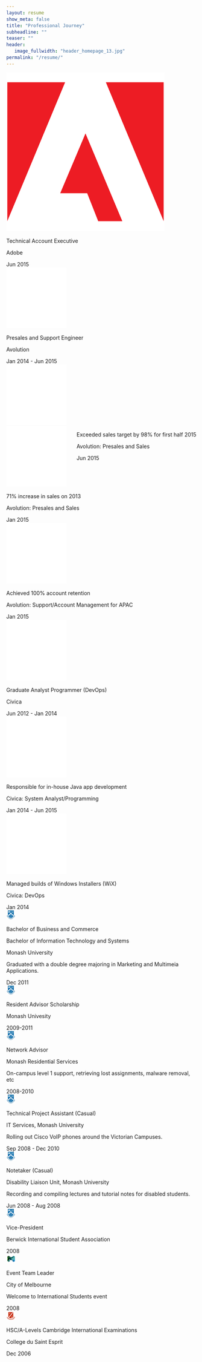 ```yaml
---
layout: resume
show_meta: false
title: "Professional Journey"
subheadline: ""
teaser: ""
header:
   image_fullwidth: "header_homepage_13.jpg"
permalink: "/resume/"
---
```

<div id="linkedinPlugIn">
<script type="IN/MemberProfile" data-id="https://www.linkedin.com/in/garrettchung" data-format="inline" data-related="false"></script>
</div>

<section id="cd-timeline" class="cd-container">
<div class="cd-timeline-block">
	<div class="cd-timeline-img cd-adobe">
		<img src="/assets/img/cd-icon-adobe.svg" alt="adobe">
	</div> <!-- cd-timeline-img -->
	<div class="cd-timeline-content">
		<p><span class="job-title">Technical Account Executive</span></p>
		<p><span class="company">Adobe</span></p>
		<span class="cd-date">Jun 2015</span>
	</div> <!-- cd-timeline-content -->
</div> <!-- cd-timeline-block -->

<div class="cd-timeline-block">
	<div class="cd-timeline-img cd-avolution">
		<img src="/assets/img/cd-icon-avolution.svg" alt="avolution">
	</div> <!-- cd-timeline-img -->
	<div class="cd-timeline-content">
		<p><span class="job-title">Presales and Support Engineer</span></p>
		<p><span class="company">Avolution</span></p>
		<span class="cd-date">Jan 2014 - Jun 2015</span>
	</div> <!-- cd-timeline-content -->
</div> <!-- cd-timeline-block -->

<div id="right-side" class="cd-timeline-block">
	<div class="cd-timeline-img cd-avolution">
		<img src="/assets/img/cd-icon-avolution.svg" alt="avolution">
	</div> <!-- cd-timeline-img -->
	<div class="cd-timeline-content" style="float: right; ">
		<p><span class="job-title">Exceeded sales target by 98% for first half 2015</span></p>
		<p><span class="company">Avolution: Presales and Sales</span></p>
		<span class="cd-date" style="left: auto; right: 122%; text-align: right;">Jun 2015</span>
	</div> <!-- cd-timeline-content -->
</div> <!-- cd-timeline-block -->

<div id="right-side" class="cd-timeline-block">
	<div class="cd-timeline-img cd-avolution">
		<img src="/assets/img/cd-icon-avolution.svg" alt="avolution">
	</div> <!-- cd-timeline-img -->
	<div class="cd-timeline-content">
		<p><span class="job-title">71% increase in sales on 2013</span></p>
		<p><span class="company">Avolution: Presales and Sales</span></p>
		<span class="cd-date">Jan 2015</span>
	</div> <!-- cd-timeline-content -->
</div> <!-- cd-timeline-block -->

<div id="right-side" class="cd-timeline-block">
	<div class="cd-timeline-img cd-avolution">
		<img src="/assets/img/cd-icon-avolution.svg" alt="avolution">
	</div> <!-- cd-timeline-img -->
	<div class="cd-timeline-content">
		<p><span class="job-title">Achieved 100% account retention</span></p>
		<p><span class="company">Avolution: Support/Account Management for APAC</span></p>
		<span class="cd-date">Jan 2015</span>
	</div> <!-- cd-timeline-content -->
</div> <!-- cd-timeline-block -->

<div class="cd-timeline-block">
	<div class="cd-timeline-img cd-civica">
		<img src="/assets/img/cd-icon-civica.svg" alt="civica">
	</div> <!-- cd-timeline-img -->
	<div class="cd-timeline-content">
		<p><span class="job-title">Graduate Analyst Programmer (DevOps)</span></p>
		<p><span class="company">Civica</span></p>
		<span class="cd-date">Jun 2012 - Jan 2014</span>
	</div> <!-- cd-timeline-content -->
</div> <!-- cd-timeline-block -->

<div id="right-side" class="cd-timeline-block">
	<div class="cd-timeline-img cd-civica">
		<img src="/assets/img/cd-icon-civica.svg" alt="civica">
	</div> <!-- cd-timeline-img -->
	<div class="cd-timeline-content">
		<p><span class="job-title">Responsible for in-house Java app development</span></p>
		<p><span class="company">Civica: System Analyst/Programming</span></p>
		<span class="cd-date">Jan 2014 - Jun 2015</span>
	</div> <!-- cd-timeline-content -->
</div> <!-- cd-timeline-block -->

<div id="right-side" class="cd-timeline-block">
	<div class="cd-timeline-img cd-civica">
		<img src="/assets/img/cd-icon-civica.svg" alt="civica">
	</div> <!-- cd-timeline-img -->
	<div class="cd-timeline-content">
		<p><span class="job-title">Managed builds of Windows Installers (WiX)</span></p>
		<p><span class="company">Civica: DevOps</span></p>
		<span class="cd-date">Jan 2014</span>
	</div> <!-- cd-timeline-content -->
</div> <!-- cd-timeline-block -->

<div class="cd-timeline-block">
	<div class="cd-timeline-img cd-monash">
		<img src="/assets/img/cd-icon-monash.png" alt="monash">
	</div> <!-- cd-timeline-img -->
	<div class="cd-timeline-content">
		<p><span class="job-title">Bachelor of Business and Commerce</span></p>
		<p><span class="job-title">Bachelor of Information Technology and Systems</span></p>
		<p><span class="company">Monash University</span></p>
		<p>Graduated with a double degree majoring in Marketing and Multimeia Applications.</p>
		<span class="cd-date">Dec 2011</span>
	</div> <!-- cd-timeline-content -->
</div> <!-- cd-timeline-block -->

<div id="right-side" class="cd-timeline-block">
	<div class="cd-timeline-img cd-monash">
		<img src="/assets/img/cd-icon-monash.png" alt="monash">
	</div> <!-- cd-timeline-img -->
	<div class="cd-timeline-content">
		<p><span class="job-title">Resident Advisor Scholarship</span></p>
		<p><span class="company">Monash Univesity</span></p>
		<span class="cd-date">2009-2011</span>
	</div> <!-- cd-timeline-content -->
</div> <!-- cd-timeline-block -->

<div id="right-side" class="cd-timeline-block">
	<div class="cd-timeline-img cd-monash">
		<img src="/assets/img/cd-icon-monash.png" alt="monash">
	</div> <!-- cd-timeline-img -->
	<div class="cd-timeline-content">
		<p><span class="job-title">Network Advisor</span></p>
		<p><span class="company">Monash Residential Services</span></p>
		<p>On-campus level 1 support, retrieving lost assignments, malware removal, etc</p>
		<span class="cd-date">2008-2010</span>
	</div> <!-- cd-timeline-content -->
</div> <!-- cd-timeline-block -->

<div class="cd-timeline-block">
	<div class="cd-timeline-img cd-monash">
		<img src="/assets/img/cd-icon-monash.png" alt="monash">
	</div> <!-- cd-timeline-img -->
	<div class="cd-timeline-content">
		<p><span class="job-title">Technical Project Assistant (Casual)</span></p>
		<p><span class="company">IT Services, Monash University</span></p>
		<p>Rolling out Cisco VoIP phones around the Victorian Campuses.</p>
		<span class="cd-date">Sep 2008 - Dec 2010</span>
	</div> <!-- cd-timeline-content -->
</div> <!-- cd-timeline-block -->

<div class="cd-timeline-block">
	<div class="cd-timeline-img cd-monash">
		<img src="/assets/img/cd-icon-monash.png" alt="monash">
	</div> <!-- cd-timeline-img -->
	<div class="cd-timeline-content">
		<p><span class="job-title">Notetaker (Casual)</span></p>
		<p><span class="company">Disability Liaison Unit, Monash University</span></p>
		<p>Recording and compiling lectures and tutorial notes for disabled students.</p>
		<span class="cd-date">Jun 2008 - Aug 2008</span>
	</div> <!-- cd-timeline-content -->
</div> <!-- cd-timeline-block -->

<div id="right-side" class="cd-timeline-block">
	<div class="cd-timeline-img cd-monash">
		<img src="/assets/img/cd-icon-monash.png" alt="monash">
	</div> <!-- cd-timeline-img -->
	<div class="cd-timeline-content">
		<p><span class="job-title">Vice-President</span></p>
		<p><span class="company">Berwick International Student Association</span></p>
		<span class="cd-date">2008</span>
	</div> <!-- cd-timeline-content -->
</div> <!-- cd-timeline-block -->

<div id="right-side" class="cd-timeline-block">
	<div class="cd-timeline-img cd-melbourne">
		<img src="/assets/img/cd-icon-melbourne.png" alt="melbourne">
	</div> <!-- cd-timeline-img -->
	<div class="cd-timeline-content">
		<p><span class="job-title">Event Team Leader</span></p>
		<p><span class="company">City of Melbourne</span></p>
		<p>Welcome to International Students event</p>
		<span class="cd-date">2008</span>
	</div> <!-- cd-timeline-content -->
</div> <!-- cd-timeline-block -->

<div class="cd-timeline-block">
	<div class="cd-timeline-img cd-cse">
		<img src="/assets/img/cd-icon-cse.png" alt="cse">
	</div> <!-- cd-timeline-img -->
	<div class="cd-timeline-content">
		<p><span class="job-title">HSC/A-Levels Cambridge International Examinations</span></p>
		<p><span class="company">College du Saint Esprit</span></p>
		<span class="cd-date">Dec 2006</span>
	</div> <!-- cd-timeline-content -->
</div> <!-- cd-timeline-block -->	
</section>	

<script src="http://ajax.googleapis.com/ajax/libs/jquery/1.11.0/jquery.min.js"></script>
<script src="{{ site.url }}/assets/js/main.js"></script> <!-- Resource jQuery -->
<script src="//platform.linkedin.com/in.js" type="text/javascript"></script>
